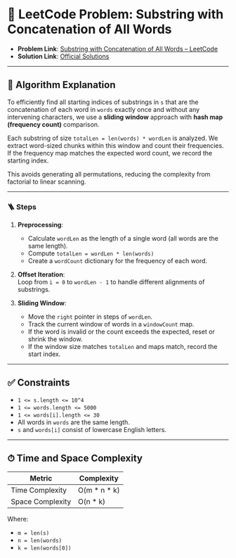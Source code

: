 # 🧩 LeetCode Problem: Substring with Concatenation of All Words

- **Problem Link**: [Substring with Concatenation of All Words – LeetCode](https://leetcode.com/problems/substring-with-concatenation-of-all-words/)
- **Solution Link**: [Official Solutions](https://leetcode.com/problems/substring-with-concatenation-of-all-words/solutions/)

---

## 🧠 Algorithm Explanation

To efficiently find all starting indices of substrings in `s` that are the concatenation of each word in `words` exactly once and without any intervening characters, we use a **sliding window** approach with **hash map (frequency count)** comparison.

Each substring of size `totalLen = len(words) * wordLen` is analyzed. We extract word-sized chunks within this window and count their frequencies. If the frequency map matches the expected word count, we record the starting index.

This avoids generating all permutations, reducing the complexity from factorial to linear scanning.

---

### 🪜 Steps

1. **Preprocessing**:  
   - Calculate `wordLen` as the length of a single word (all words are the same length).  
   - Compute `totalLen = wordLen * len(words)`  
   - Create a `wordCount` dictionary for the frequency of each word.

2. **Offset Iteration**:  
   Loop from `i = 0` to `wordLen - 1` to handle different alignments of substrings.

3. **Sliding Window**:  
   - Move the `right` pointer in steps of `wordLen`.
   - Track the current window of words in a `windowCount` map.
   - If the word is invalid or the count exceeds the expected, reset or shrink the window.
   - If the window size matches `totalLen` and maps match, record the start index.

---

## ✅ Constraints

- `1 <= s.length <= 10^4`
- `1 <= words.length <= 5000`
- `1 <= words[i].length <= 30`
- All words in `words` are the same length.
- `s` and `words[i]` consist of lowercase English letters.

---

## ⏱ Time and Space Complexity

| Metric            | Complexity   |
|-------------------|--------------|
| Time Complexity   | O(m * n * k) |
| Space Complexity  | O(n * k)     |

Where:  

- `m = len(s)`  
- `n = len(words)`  
- `k = len(words[0])`
